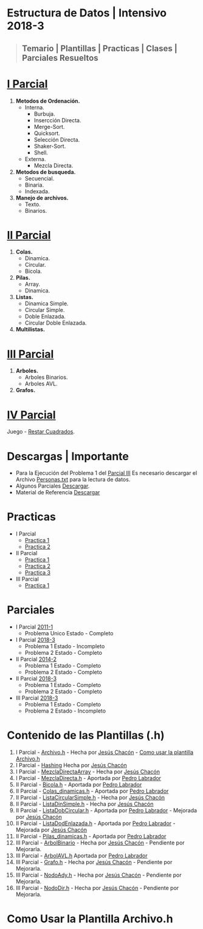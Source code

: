 # Estructura de Datos | Intensivo 2018-3 
>## Temario | Plantillas | Practicas | Clases | Parciales Resueltos

# [I Parcial](https://github.com/chjesus/Estructura-de-Datos/tree/master/Parcial%20I)
1. **Metodos de Ordenación.**
   - Interna.
     - Burbuja.
     - Insercción Directa.
     - Merge-Sort.
     - Quicksort.
     - Selección Directa.
     - Shaker-Sort.
     - Shell.
   - Externa.
     - Mezcla Directa.
2. **Metodos de busqueda.**
   - Secuencial.
   - Binaria.
   - Indexada.
3. **Manejo de archivos.**
   - Texto.
   - Binarios.
# [II Parcial](https://github.com/chjesus/Estructura-de-Datos/tree/master/Parcial%20II)
1. **Colas.**
   - Dinamica.
   - Circular.
   - Bicola.
2. **Pilas.**
   - Array.
   - Dinamica.
3. **Listas.**
   - Dinamica Simple.
   - Circular Simple.
   - Doble Enlazada.
   - Circular Doble Enlazada.
4. **Multilistas.**
# [III Parcial](https://github.com/chjesus/Estructura-de-Datos/tree/master/Parcial%20III)
1. **Arboles.**
   - Arboles Binarios.
   - Arboles AVL.
2. **Grafos.**
# [IV Parcial](https://github.com/chjesus/Restar-Cuadrados)
   Juego - [Restar Cuadrados](https://github.com/chjesus/Restar-Cuadrados).
   
# Descargas | Importante
- Para la Ejecución del Problema 1 del [Parcial III](https://github.com/chjesus/Estructura-de-Datos/tree/master/Parcial%20III/Parcial%20III%202018-3) Es necesario descargar el Archivo [Personas.txt](https://mega.nz/#!jp8kQCDJ!ctf00NoqQ6clxqYmBnIaejxIYqQOYEtTLofTXocyWAQ) para la lectura de datos.
- Algunos Parciales [Descargar](https://mega.nz/#F!D5cUwQjQ!xl0tuXQIwpuuBOKTatACGA). 
- Material de Referencia [Descargar](https://mega.nz/#!S1MQ0YTC!W3wjx5n1vI3gdALfU8-232MQh3KP2iu7xGMa1Y3d5Oo)

# Practicas
- I Parcial 
  - [Practica 1](https://github.com/chjesus/Estructura-de-Datos/tree/master/Parcial%20I/Practica%201)
  - [Practica 2](https://github.com/chjesus/Estructura-de-Datos/tree/master/Parcial%20I/Practica%202)
- II Parcial 
  - [Practica 1](https://github.com/chjesus/Estructura-de-Datos/tree/master/Parcial%20II/Practica%201)
  - [Practica 2](https://github.com/chjesus/Estructura-de-Datos/tree/master/Parcial%20II/Practica%202)
  - [Practica 3](https://github.com/chjesus/Estructura-de-Datos/tree/master/Parcial%20II/Practica%203)
- III Parcial 
  - [Practica 1](https://github.com/chjesus/Estructura-de-Datos/tree/master/Parcial%20III/Practica%201)

# Parciales

- I Parcial [2011-1](https://github.com/chjesus/Estructura-de-Datos/tree/master/Parcial%20I/Parcial%202011-1)
  - Problema Unico Estado - Completo
- I Parcial [2018-3](https://github.com/chjesus/Estructura-de-Datos/tree/master/Parcial%20I/Parcial%20I%202018-3)
  - Problema 1 Estado - Incompleto
  - Problema 2 Estado - Completo
- II Parcial [2014-2](https://github.com/chjesus/Estructura-de-Datos/tree/master/Parcial%20II/Parcial%202)
  - Problema 1 Estado - Completo
  - Problema 2 Estado - Completo
- II Parcial [2018-3](https://github.com/chjesus/Estructura-de-Datos/tree/master/Parcial%20II/Parcial%202%20-%202018-3)
  - Problema 1 Estado - Completo
  - Problema 2 Estado - Completo
- III Parcial [2018-3](https://github.com/chjesus/Estructura-de-Datos/tree/master/Parcial%20III/Parcial%20III%202018-3)
  - Problema 1 Estado - Completo
  - Problema 2 Estado - Incompleto

# Contenido de las Plantillas (.h)
1. I Parcial - [Archivo.h](https://github.com/chjesus/Estructura-de-Datos/blob/master/Parcial%20I/Plantillas/Archivo.h) - Hecha por [Jesús Chacón](https://github.com/chjesus) - [Como usar la plantilla Archivo.h](#como-usar-la-plantilla-archivo.h)
2. I Parcial - [Hashing](https://github.com/chjesus/Estructura-de-Datos/tree/master/Parcial%20I/Hashing) Hecha por [Jesús Chacón](https://github.com/chjesus)
3. I Parcial - [MezclaDirectaArray](https://github.com/chjesus/Estructura-de-Datos/blob/master/Parcial%20I/Mezcla%20Directa%20con%20Array/main.cpp) - Hecha por [Jesús Chacón](https://github.com/chjesus)
4. I Parcial - [MezclaDirecta.h](https://github.com/chjesus/Estructura-de-Datos/blob/master/Parcial%20I/Mezcla%20Directa/MezclaDirecta.h) - Aportada por [Pedro Labrador](https://github.com/PedroLabrador)
5. II Parcial - [Bicola.h](https://github.com/chjesus/Estructura-de-Datos/blob/master/Parcial%20II/Plantillas/Bicola.h) - Aportada por [Pedro Labrador](https://github.com/PedroLabrador)
6. II Parcial - [Colas_dinamicas.h](https://github.com/chjesus/Estructura-de-Datos/blob/master/Parcial%20II/Plantillas/Colas_dinamicas.h) - Aportada por [Pedro Labrador](https://github.com/PedroLabrador)
7. II Parcial - [ListaCircularSimple.h](https://github.com/chjesus/Estructura-de-Datos/blob/master/Parcial%20II/Plantillas/ListaCircularSimple.h) - Hecha por [Jesús Chacón](https://github.com/chjesus)
8. II Parcial - [ListaDinSimple.h](https://github.com/chjesus/Estructura-de-Datos/blob/master/Parcial%20II/Plantillas/ListaDinSimple.h) - Hecha por [Jesús Chacón](https://github.com/chjesus)
9. II Parcial - [ListaDobCircular.h](https://github.com/chjesus/Estructura-de-Datos/blob/master/Parcial%20II/Plantillas/ListaDobCircular.h) - Aportada por [Pedro Labrador](https://github.com/PedroLabrador) - Mejorada por [Jesús Chacón](https://github.com/chjesus)
10. II Parcial - [ListaDodEnlazada.h](https://github.com/chjesus/Estructura-de-Datos/blob/master/Parcial%20II/Plantillas/ListaDobEnlazada.h) - Aportada por [Pedro Labrador](https://github.com/PedroLabrador) - Mejorada por [Jesús Chacón](https://github.com/chjesus)
11. II Parcial - [Pilas_dinamicas.h](https://github.com/chjesus/Estructura-de-Datos/blob/master/Parcial%20II/Plantillas/Pilas_dinamicas.h) - Aportada por [Pedro Labrador](https://github.com/PedroLabrador)
12. III Parcial - [ArbolBinario](https://github.com/chjesus/Estructura-de-Datos/blob/master/Parcial%20III/Plantillas/ArbolBBinario.h) - Hecha por [Jesús Chacón](https://github.com/chjesus) - Pendiente por Mejorarla.
13. III Parcial - [ArbolAVL.h](https://github.com/chjesus/Estructura-de-Datos/blob/master/Parcial%20III/Plantillas/ArbolAVL.h) Aportada por [Pedro Labrador](https://github.com/PedroLabrador)
14. III Parcial - [Grafo.h](https://github.com/chjesus/Estructura-de-Datos/blob/master/Parcial%20III/Plantillas/Grafo.h) - Hecha por [Jesús Chacón](https://github.com/chjesus) - Pendiente por Mejorarla.
15. III Parcial - [NodoAdy.h](https://github.com/chjesus/Estructura-de-Datos/blob/master/Parcial%20III/Plantillas/NodoAdy.h) - Hecha por [Jesús Chacón](https://github.com/chjesus) - Pendiente por Mejorarla.
16. III Parcial - [NodoDir.h](https://github.com/chjesus/Estructura-de-Datos/blob/master/Parcial%20III/Plantillas/NodoDir.h) - Hecha por [Jesús Chacón](https://github.com/chjesus) - Pendiente por Mejorarla.

# Como Usar la Plantilla Archivo.h
